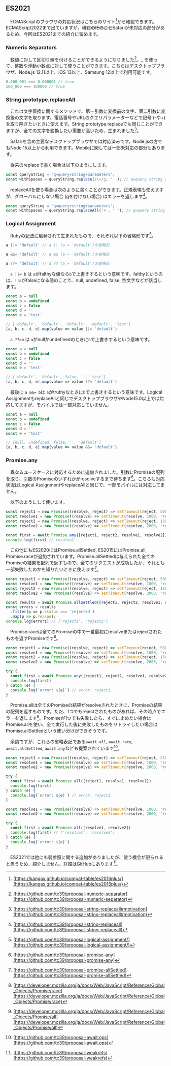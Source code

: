 ## ES2021
　ECMAScriptのブラウザの対応状況はこちらのサイト[^ecmascript_browser_support]から確認できます。ECMAScript2022まで出ていますが、~~現在のIEのこと~~Safariが未対応の部分があるため、今回はES2021までの紹介に留めます。

### Numeric Separators
　数値に対して区切り線を付けることができるようになりました[^numeric_separators]。_ を使って、整数や浮動小数点に対して使うことができます。こちらはデスクトップブラウザ、Node.js 12.11以上、iOS 13以上、Samsung 12以上で利用可能です。

```javascript
0.000_001 === 0.000001 // true
100_000 === 100000 // true
```

### String.prototype.replaceAll
　これは文字置換に関するメソッドで、第一引数に変換前の文字、第二引数に変換後の文字を取ります。電話番号やURLのクエリパラメーターなどで記号 (-や+) を取り除きたいときに使えます。String.prototype.replaceでも同じことができますが、全ての文字を変換したい需要が高いため、生まれました[^replace_all_motivation]。

　Safariを含め主要なデスクトップブラウザでは対応済みです。Node.jsの方でもNode 15以上から利用できます。Mobileに関しては一部未対応の部分もあります。

　従来のreplaceで書く場合は以下のようにします。

```javascript
const queryString = 'q=query+string+parameters';
const withSpaces = queryString.replace(/\+/g, ' '); // q=query string parameters
```

　replaceAllを使う場合は次のように書くことができます。正規表現も使えますが、グローバルにしない場合 (gを付けない場合) はエラーを返します[^replace_all]。

```javascript
const queryString = 'q=query+string+parameters';
const withSpaces = queryString.replaceAll('+', ' '); // q=query string parameters
```

### Logical Assignment
　Rubyの記法に触発されて生まれたもので、それぞれ以下の省略形です[^logical_assignment]。

```javascript
a ||= 'default' // a || (a = 'default')の省略形

a &&= 'default' // a && (a = 'default')の省略形

a ??= 'default' // a ?? (a = 'default')の省略形
```

　`a ||= b` は `a`がfalthyな値なら`b`で上書きするという意味です。falthyというのは、`!!a`がfalseになる値のことで、null, undefined, false, 空文字などが該当します。

```javascript
const a = null
const b = undefined
const c = false
const d = ''
const e = 'test'

// ['default', 'default', 'default', 'default', 'test']
[a, b, c, d, e].map(value => value ||= 'default') 
```

　`a ??=b` は `a`がnullかundefinedのときに`b`で上書きするという意味です。

```javascript
const a = null
const b = undefined
const c = false
const d = ''
const e = 'test'

// ['default', 'default', false, '', 'test']
[a, b, c, d, e].map(value => value ??= 'default') 
```

　最後に `a &&= b`は `a`がtruthyなときに`b`で上書きするという意味です。Logical AssignmentもreplaceAllと同じでデスクトップブラウザやNode15.0以上では対応してますが、モバイルでは一部対応していません。

```javascript
const a = null
const b = undefined
const c = false
const d = ''
const e = 'test'

// [null, undefined, false, '', 'default']
[a, b, c, d, e].map(value => value &&= 'default') 
```

### Promise.any
　異なるユースケースに対応するために追加されました。引数にPromiseの配列を取り、引数のPromiseのいずれかがresolveするまで待ちます[^promise_any]。こちらも対応状況はLogical AssignmentやreplaceAllと同じで、一部モバイルには対応してません。

　以下のようにして使います。

```javascript
const reject1 = new Promise((resolve, reject) => setTimeout(reject, 500, 'reject1'))
const resolve1 = new Promise((resolve) => setTimeout(resolve, 1000, 'resolve1'))
const reject2 = new Promise((resolve, reject) => setTimeout(reject, 1500, 'reject2'))
const resolve2 = new Promise((resolve) => setTimeout(resolve, 2000, 'resolve2'))

const first = await Promise.any([reject1, reject2, resolve1, resolve2])
console.log(first) // resolve1
```

　この他にもES2020にはPromise.allSettled, ES2015にはPromise.all, Promise.raceが追加されています。Promise.allSettledは与えられた全てのPromiseの結果を配列で返すもので、全てのリクエストが成功したか、それとも一部失敗したのかを知りたいときに使えます[^promise_all_settled]。

```javascript
const reject1 = new Promise((resolve, reject) => setTimeout(reject, 500, 'reject1'))
const resolve1 = new Promise((resolve) => setTimeout(resolve, 1000, 'resolve1'))
const reject2 = new Promise((resolve, reject) => setTimeout(reject, 1500, 'reject2'))
const resolve2 = new Promise((resolve) => setTimeout(resolve, 2000, 'resolve2'))

const results = await Promise.allSettled([reject1, reject2, resolve1, resolve2]);
const errors = results
  .filter(p => p.status === 'rejected')
  .map(p => p.reason);
console.log(errors) // ['reject1', 'reject2']
```

　Promise.raceは全てのPromiseの中で一番最初にresolveまたはrejectされたものを返すPromiseです[^promise_race]。

```javascript
const reject1 = new Promise((resolve, reject) => setTimeout(reject, 500, 'reject1'))
const resolve1 = new Promise((resolve) => setTimeout(resolve, 1000, 'resolve1'))
const reject2 = new Promise((resolve, reject) => setTimeout(reject, 1500, 'reject2'))
const resolve2 = new Promise((resolve) => setTimeout(resolve, 2000, 'resolve2'))

try {
  const first = await Promise.any([reject1, reject2, resolve1, resolve2])
  console.log(first)
} catch (e) {
  console.log(`error: ${e}`) // error: reject1
}
```

　Promise.allは全てのPromiseの結果がresolveされたときに、Promiseの結果の配列を返すものです。ただ、1つでもrejectされたものがあれば、その時点でエラーを返します[^promise_all]。Promiseが1つでも失敗したら、すぐに止めたい場合はPromise.allを使い、全て実行した後に失敗したものをリトライしたい場合はPromise.allSettledという使い分けができそうです。

　余談ですが、これらの省略表記である`await.all`,  `await.race`, `await.allSettled`,  `await.any`なども提案されています[^promise_await]。

```javascript
const reject1 = new Promise((resolve, reject) => setTimeout(reject, 2500, 'reject1'))
const resolve1 = new Promise((resolve) => setTimeout(resolve, 1000, 'resolve1'))
const resolve2 = new Promise((resolve) => setTimeout(resolve, 2000, 'resolve2'))

try {
  const first = await Promise.all([reject1, resolve1, resolve2])
  console.log(first)
} catch (e) {
  console.log(`error: ${e}`) // error: reject1
}
```

```javascript
const resolve1 = new Promise((resolve) => setTimeout(resolve, 1000, 'resolve1'))
const resolve2 = new Promise((resolve) => setTimeout(resolve, 2000, 'resolve2'))

try {
  const first = await Promise.all([resolve1, resolve2])
  console.log(first) // ['resolve1', 'resolve2']
} catch (e) {
  console.log(`error: ${e}`)
}
```

　ES2021では他にも弱参照に関する追加がありましたが、使う機会が限られると思うため、紹介しません。詳細はGitHubにあります[^weak_ref]。

[^ecmascript_browser_support]: [https://kangax.github.io/compat-table/es2016plus/](https://kangax.github.io/compat-table/es2016plus/)
[^numeric_separators]: [https://github.com/tc39/proposal-numeric-separator](https://github.com/tc39/proposal-numeric-separator)
[^replace_all_motivation]: [https://github.com/tc39/proposal-string-replaceall#motivation](https://github.com/tc39/proposal-string-replaceall#motivation)
[^replace_all]: [https://github.com/tc39/proposal-string-replaceall](https://github.com/tc39/proposal-string-replaceall)
[^logical_assignment]: [https://github.com/tc39/proposal-logical-assignment/](https://github.com/tc39/proposal-logical-assignment/)
[^promise_any]: [https://github.com/tc39/proposal-promise-any](https://github.com/tc39/proposal-promise-any)
[^promise_all_settled]: [https://github.com/tc39/proposal-promise-allSettled](https://github.com/tc39/proposal-promise-allSettled)
[^promise_race]: [https://developer.mozilla.org/ja/docs/Web/JavaScript/Reference/Global_Objects/Promise/race](https://developer.mozilla.org/ja/docs/Web/JavaScript/Reference/Global_Objects/Promise/race)
[^promise_all]: [https://developer.mozilla.org/ja/docs/Web/JavaScript/Reference/Global_Objects/Promise/all](https://developer.mozilla.org/ja/docs/Web/JavaScript/Reference/Global_Objects/Promise/all)
[^promise_await]: [https://github.com/tc39/proposal-await.ops](https://github.com/tc39/proposal-await.ops)
[^weak_ref]: [https://github.com/tc39/proposal-weakrefs](https://github.com/tc39/proposal-weakrefs)
